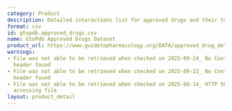 ```yaml
---
category: Product
description: Detailed interactions list for approved drugs and their targets
format: csv
id: gtopdb.approved_drugs.csv
name: GtoPdb Approved Drugs Dataset
product_url: https://www.guidetopharmacology.org/DATA/approved_drug_detailed_interactions.csv
warnings:
- File was not able to be retrieved when checked on 2025-09-24_ No Content-Length
  header found
- File was not able to be retrieved when checked on 2025-09-23_ No Content-Length
  header found
- File was not able to be retrieved when checked on 2025-08-14_ HTTP 503 error when
  accessing file
layout: product_detail
---
```

